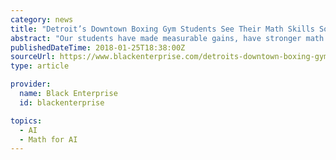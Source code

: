 ```yaml
---
category: news
title: "Detroit’s Downtown Boxing Gym Students See Their Math Skills Soar"
abstract: "Our students have made measurable gains, have stronger math skills, and have the confidence to tackle ... According to McGraw-Hill Education, the artificial intelligence or AI platform uses “real-time feedback and inherent motivators” to improve ..."
publishedDateTime: 2018-01-25T18:38:00Z
sourceUrl: https://www.blackenterprise.com/detroits-downtown-boxing-gym-students-see-math-skills-soar/
type: article

provider:
  name: Black Enterprise
  id: blackenterprise

topics:
  - AI
  - Math for AI
---
```

